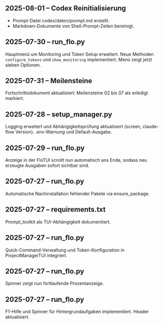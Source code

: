 ## 2025-08-01 – Codex Reinitialisierung
- Prompt-Datei codex/daten/prompt.md erstellt.
- Markdown-Dokumente von Shell-Prompt-Zeilen bereinigt.
## 2025-07-30 – run_flo.py
Hauptmenü um Monitoring und Token Setup erweitert. Neue Methoden `configure_tokens`
und `show_monitoring` implementiert. Menü zeigt jetzt sieben Optionen.

## 2025-07-31 – Meilensteine
Fortschrittsdokument aktualisiert: Meilensteine 02 bis 07 als erledigt markiert.

## 2025-07-28 – setup_manager.py
Logging erweitert und Abhängigkeitsprüfung aktualisiert (screen, claude-flow Version). .env-Warnung und Default-Ausgabe.

## 2025-07-29 – run_flo.py
Anzeige in der FloTUI scrollt nun automatisch ans Ende, sodass neu erzeugte
Ausgaben sofort sichtbar sind.

## 2025-07-27 – run_flo.py
Automatische Nachinstallation fehlender Pakete via ensure_package.

## 2025-07-27 – requirements.txt
Prompt_toolkit als TUI-Abhängigkeit dokumentiert.

## 2025-07-27 – run_flo.py
Quick-Command-Verwaltung und Token-Konfiguration in ProjectManagerTUI integriert.
## 2025-07-27 – run_flo.py
Spinner zeigt nun fortlaufende Prozentanzeige.
## 2025-07-27 – run_flo.py
F1-Hilfe und Spinner für Hintergrundaufgaben implementiert. Header aktualisiert.

